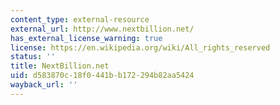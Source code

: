 ```yaml
---
content_type: external-resource
external_url: http://www.nextbillion.net/
has_external_license_warning: true
license: https://en.wikipedia.org/wiki/All_rights_reserved
status: ''
title: NextBillion.net
uid: d583870c-18f0-441b-b172-294b82aa5424
wayback_url: ''
---
```

